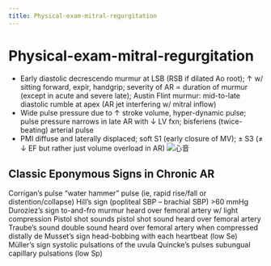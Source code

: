 ```yaml
---
title: Physical-exam-mitral-regurgitation
---
```

# Physical-exam-mitral-regurgitation

* Early diastolic decrescendo murmur at LSB (RSB if dilated Ao root); ↑ w/ sitting forward, expir, handgrip; severity of AR ∝ duration of murmur (except in acute and severe late); Austin Flint murmur: mid-to-late diastolic rumble at apex (AR jet interfering w/ mitral inflow)
* Wide pulse pressure due to ↑ stroke volume, hyper-dynamic pulse; pulse pressure narrows in late AR with ↓ LV fxn; bisferiens (twice-beating) arterial pulse
* PMI diffuse and laterally displaced; soft S1 (early closure of MV); ± S3 (≠ ↓ EF but rather just volume overload in AR)
![心音](https://i.imgur.com/FG1SQOk.png)
## Classic Eponymous Signs in Chronic AR
Corrigan’s pulse “water hammer” pulse (ie, rapid rise/fall or distention/collapse)
Hill’s sign (popliteal SBP – brachial SBP) >60 mmHg
Duroziez’s sign to-and-fro murmur heard over femoral artery w/ light compression
Pistol shot sounds pistol shot sound heard over femoral artery
Traube’s sound double sound heard over femoral artery when compressed distally
de Musset’s sign head-bobbing with each heartbeat (low Se)
Müller’s sign systolic pulsations of the uvula
Quincke’s pulses subungual capillary pulsations (low Sp)
